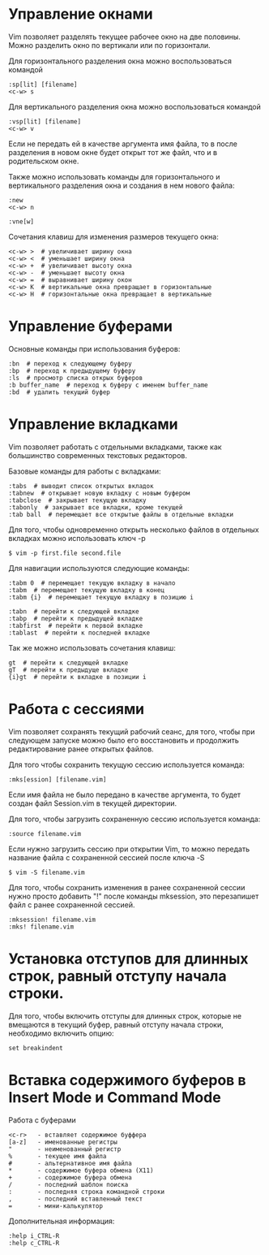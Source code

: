 ﻿Управление окнами
================================================================================
Vim позволяет разделять текущее рабочее окно на две половины. Можно разделить
окно по вертикали или по горизонтали.

Для горизонтального разделения окна можно воспользоваться командой

    :sp[lit] [filename]
    <c-w> s

Для вертикального разделения окна можно воспользоваться командой

    :vsp[lit] [filename]
    <c-w> v

Если не передать ей в качестве аргумента имя файла, то в после разделения в
новом  окне будет открыт тот же файл, что и в родительском окне.

Также можно использовать команды для горизонтального и вертикального разделения
окна и создания в нем нового файла:

    :new
    <c-w> n

    :vne[w]

Сочетания клавиш для изменения размеров текущего окна:

    <c-w> >  # увеличивает ширину окна
    <c-w> <  # уменьшает ширину окна
    <c-w> +  # увеличивает высоту окна
    <c-w> -  # уменьшает высоту окна
    <c-w> =  # выравнивает ширину окон
    <c-w> K  # вертикальные окна превращает в горизонтальные
    <c-w> H  # горизонтальные окна превращает в вертикальные


Управление буферами
================================================================================
Основные команды при использования буферов:

    :bn  # переход к следующему буферу
    :bp  # переход к предыдущему буферу
    :ls  # просмотр списка открых буферов
    :b buffer_name  # переход к буферу с именем buffer_name
    :bd  # удалить текущий буфер


Управление вкладками
================================================================================
Vim позволяет работать с отдельными вкладками, также как большинство
современных текстовых редакторов.

Базовые команды для работы с вкладками:

    :tabs  # выводит список открытых вкладок
    :tabnew  # открывает новую вкладку с новым буфером
    :tabclose  # закрывает текущую вкладку
    :tabonly  # закрывает все вкладки, кроме текущей
    :tab ball  # перемещает все открытые файлы в отдельные вкладки

Для того, чтобы одновременно открыть несколько файлов в отдельных вкладках можно
использовать ключ -p

    $ vim -p first.file second.file

Для навигации используются следующие команды:

    :tabm 0  # перемещает текущую вкладку в начало
    :tabm  # перемещает текущую вкладку в конец
    :tabm {i}  # перемещает текущую вкладку в позицию i

    :tabn  # перейти к следующей вкладке
    :tabp  # перейти к предыдущей вкладке
    :tabfirst  # перейти к первой вкладке
    :tablast  # перейти к последней вкладке

Так же можно использовать сочетания клавиш:

    gt  # перейти к следующей вкладке
    gT  # перейти к предыдуще вкладке
    {i}gt  # перейти к вкладке в позиции i


Работа с сессиями
================================================================================
Vim позволяет сохранять текущий рабочий сеанс, для того, чтобы при следующем
запуске можно было его восстановить и продолжить редактирование ранее открытых
файлов.

Для того чтобы сохранить текущую сессию используется команда:

    :mks[ession] [filename.vim]

Если имя файла не было передано в качестве аргумента, то будет создан файл
Session.vim в текущей директории.

Для того, чтобы загрузить сохраненную сессию используется команда:

    :source filename.vim

Если нужно загрузить сессию при открытии Vim, то можно передать название файла с
сохраненной сессией после ключа -S

    $ vim -S filename.vim

Для того, чтобы сохранить изменения в ранее сохраненной сессии нужно просто
добавить "!" после команды mksession, это перезапишет файл с ранее сохраненной
сессией.

    :mksession! filename.vim
    :mks! filename.vim


Установка отступов для длинных строк, равный отступу начала строки.
================================================================================
Для того, чтобы включить отступы для длинных строк, которые не вмещаются в
текущий буфер, равный отступу начала строки, необходимо включить опцию:

    set breakindent


Вставка содержимого буферов в Insert Mode и Command Mode 
========================================================
Работа с буферами

    <c-r>   - вставляет содержимое буффера
    [a-z]   - именованные регистры
    "       - неименованный регистр
    %       - текущее имя файла
    #       - альтернативное имя файла
    *       - содержимое буфера обмена (X11)
    +       - содержимое буфера обмена
    /       - последний шаблон поиска
    :       - последняя строка командной строки
    ,       - последний вставленный текст
    =       - мини-калькулятор

Дополнительная информация:

    :help i_CTRL-R
    :help c_CTRL-R
